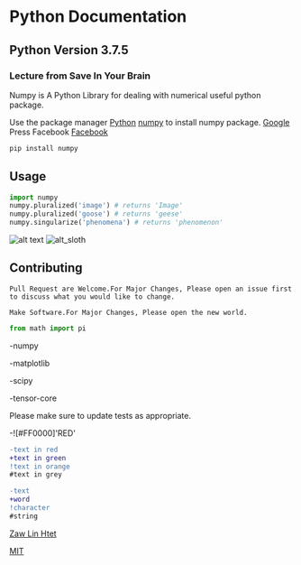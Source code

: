 # Python Documentation

## Python Version 3.7.5

### Lecture from Save In Your Brain

Numpy is A Python Library for dealing with numerical useful python package.

Use the package manager 
[Python](https://www.python.org/)
[numpy](https://pip.pypa.io/en/stable/) to install numpy package. [Google](google.com)
Press Facebook
[Facebook](www.facebook.com)
[]()

```bash
pip install numpy
```

## Usage

```python
import numpy
numpy.pluralized('image') # returns 'Image'
numpy.pluralized('goose') # returns 'geese'
numpy.singularize('phenomena') # returns 'phenomenon'
```

![alt text](https://www.stellaandchewys.com/wp-content/uploads/maplechristmas.jpg)
![alt_sloth](https://static01.nyt.com/images/2014/01/28/science/28SLOT_SPAN/28SLOT-jumbo.jpg)

## Contributing

```
Pull Request are Welcome.For Major Changes, Please open an issue first to discuss what you would like to change.
```

```
Make Software.For Major Changes, Please open the new world.
```

```python
from math import pi
```

-numpy

-matplotlib

-scipy

-tensor-core

Please make sure to update tests as appropriate.

-![#FF0000]'RED'

```diff
-text in red
+text in green
!text in orange
#text in grey
```

```diff
-text
+word
!character
#string
```
[Zaw Lin Htet](https://www.facebook.com/zawlinhtet.nicholas)

[MIT](https://choosealicense.com/licenses/mit/)
